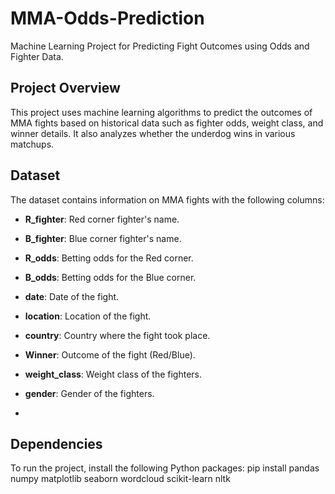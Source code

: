 # MMA-Odds-Prediction
Machine Learning Project for Predicting Fight Outcomes using Odds and Fighter Data.

## Project Overview
This project uses machine learning algorithms to predict the outcomes of MMA fights based on historical data such as fighter odds, weight class, and winner details. It also analyzes whether the underdog wins in various matchups.

## Dataset
The dataset contains information on MMA fights with the following columns:
- **R_fighter**: Red corner fighter's name.
- **B_fighter**: Blue corner fighter's name.
- **R_odds**: Betting odds for the Red corner.
- **B_odds**: Betting odds for the Blue corner.
- **date**: Date of the fight.
- **location**: Location of the fight.
- **country**: Country where the fight took place.
- **Winner**: Outcome of the fight (Red/Blue).
- **weight_class**: Weight class of the fighters.
- **gender**: Gender of the fighters.

- 
## Dependencies
To run the project, install the following Python packages:
pip install pandas numpy matplotlib seaborn wordcloud scikit-learn nltk
